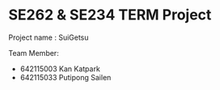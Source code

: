 # SE262 & SE234 TERM Project
Project name : SuiGetsu

Team Member:
- 642115003 Kan Katpark
- 642115033 Putipong Sailen

